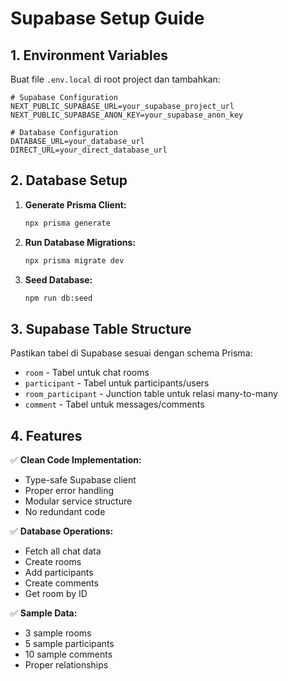 # Supabase Setup Guide

## 1. Environment Variables

Buat file `.env.local` di root project dan tambahkan:

```env
# Supabase Configuration
NEXT_PUBLIC_SUPABASE_URL=your_supabase_project_url
NEXT_PUBLIC_SUPABASE_ANON_KEY=your_supabase_anon_key

# Database Configuration
DATABASE_URL=your_database_url
DIRECT_URL=your_direct_database_url
```

## 2. Database Setup

1. **Generate Prisma Client:**

   ```bash
   npx prisma generate
   ```

2. **Run Database Migrations:**

   ```bash
   npx prisma migrate dev
   ```

3. **Seed Database:**
   ```bash
   npm run db:seed
   ```

## 3. Supabase Table Structure

Pastikan tabel di Supabase sesuai dengan schema Prisma:

- `room` - Tabel untuk chat rooms
- `participant` - Tabel untuk participants/users
- `room_participant` - Junction table untuk relasi many-to-many
- `comment` - Tabel untuk messages/comments

## 4. Features

✅ **Clean Code Implementation:**

- Type-safe Supabase client
- Proper error handling
- Modular service structure
- No redundant code

✅ **Database Operations:**

- Fetch all chat data
- Create rooms
- Add participants
- Create comments
- Get room by ID

✅ **Sample Data:**

- 3 sample rooms
- 5 sample participants
- 10 sample comments
- Proper relationships
